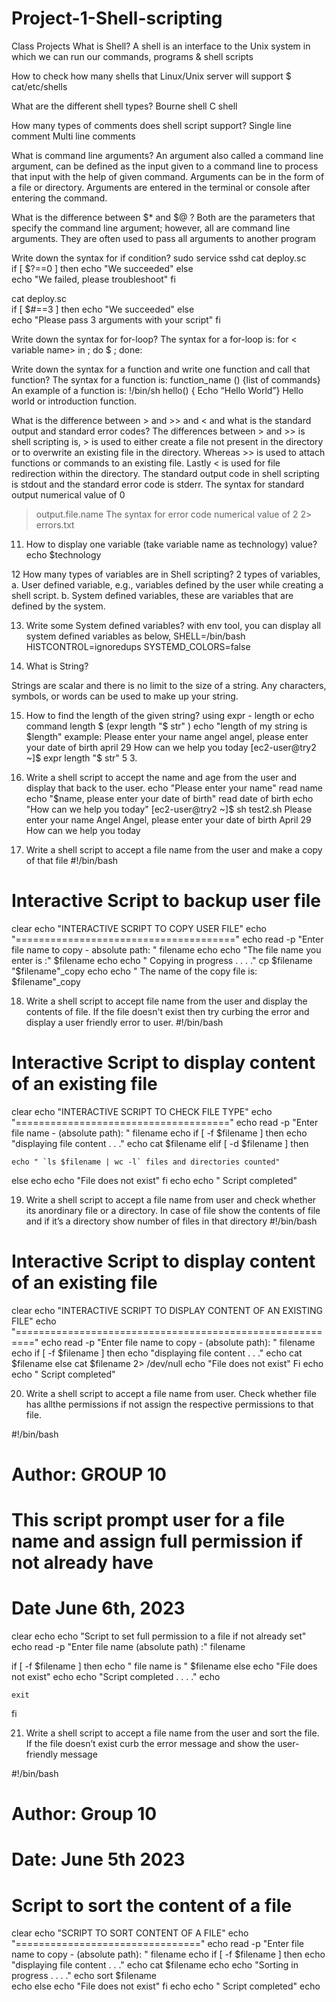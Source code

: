 # Project-1-Shell-scripting
Class Projects
What is Shell?
A shell is an interface to the Unix system in which we can run our commands, programs & shell scripts

How to check how many shells that Linux/Unix server will support
	$ cat/etc/shells

What are the different shell types? 
Bourne shell
C shell

 How many types of comments does shell script support? 
Single line comment
Multi line comments

 What is command line arguments? 
An argument also called a command line argument, can be defined as the input given to a command line to process that input with the help of given command. Arguments can be in the form of a file or directory. 
Arguments are entered in the terminal or console after entering the command.

 What is the difference between $* and $@ ?
Both are the parameters that specify the command line argument; however, all are command line arguments. They are often used to pass all arguments to another program

Write down the syntax for if condition?
sudo service sshd 
cat deploy.sc     
if [ $?==0 ] 
then
echo "We succeeded" 
else  
echo "We failed, please troubleshoot" 
fi  

cat deploy.sc     
if [ $#==3 ] 
then
echo "We succeeded" 
else  
echo "Please pass 3 arguments with your script" 
fi

Write down the syntax for for-loop? 
The syntax for a for-loop is: 
for < variable name> in <directory>; do <command> $ <Variable name>; done:

Write down the syntax for a function and write one function and call that function? 
The syntax for a function is: 
function_name () {list of commands} 
An example of a function is: 
!/bin/sh 
hello() {
 Echo “Hello World”} 
Hello world or introduction function. 

What is the difference between > and >> and < and what is the standard output and standard error codes? 
The differences between > and >> is shell scripting is, > is used to either create a file not present in the directory or to overwrite an existing file in the directory. 
Whereas >> is used to attach functions or commands to an existing file. Lastly < is used for file redirection within the directory. 
The standard output code in shell scripting is stdout and the standard error code is stderr. 
The syntax for standard output numerical value of 0 
> output.file.name 
The syntax for error code numerical value of 2 
2> errors.txt

11. How to display one variable (take variable name as technology) value?
    	echo $technology

12  How many types of variables are in Shell scripting?
   	 2 types of variables,
       a. User defined variable, e.g., variables defined by the user while creating a shell script.
       b. System defined variables, these are variables that are defined by the system.

13. Write some System defined variables?
     with env tool, you can display all system defined variables as below,
       SHELL=/bin/bash
       HISTCONTROL=ignoredups
       SYSTEMD_COLORS=false

14. What is String? 

Strings are scalar and there is no limit to the size of a string. Any characters, symbols, or words can be used to make up your string.

15. How to find the length of the given string? 
using expr - length or echo command length $ (expr length "$ str" ) echo "length of my string is $length" example: Please enter your name angel angel, please enter your date of birth april 29 How can we help you today [ec2-user@try2 ~]$ expr length "$ str" 5 3.

16. Write a shell script to accept the name and age from the user and display that back to the user.
echo "Please enter your name" 
read name 
echo "$name, please enter your date of birth" 
read date of birth echo 
"How can we help you today" 
[ec2-user@try2 ~]$ sh test2.sh 
Please enter your name 
Angel 
Angel, please enter your date of birth 
April 29 
How can we help you today

17. Write a shell script to accept a file name from the user and make a copy of that file
#!/bin/bash

# Interactive Script to backup user file
clear
echo "INTERACTIVE SCRIPT TO COPY USER FILE"
echo "======================================"
echo
read -p "Enter file name to copy - absolute path: " filename
echo
echo "The file name you enter is :" $filename
echo
echo " Copying in progress . . . ."
 cp  $filename "$filename"_copy
echo
 echo " The name of the copy file is: $filename"_copy

18. Write a shell script to accept file name from the user and display the contents of file. If the file doesn't exist then try curbing the error and display a user friendly error to user. 
#!/bin/bash

# Interactive Script to display content of an existing file
clear
echo "INTERACTIVE SCRIPT TO CHECK FILE TYPE"
echo "====================================="
echo
read -p "Enter file name  - (absolute path): " filename
echo
if [ -f $filename ]
then
	echo "displaying file content .  .  ."
	echo
        cat $filename
elif
[ -d $filename ]
then

	echo " `ls $filename | wc -l` files and directories counted"
else
	echo
	echo "File does not exist"
fi
echo
echo " Script completed"

19.  Write a shell script to accept a file name from user and check whether its anordinary file or a directory. In case of file show the contents of file and if it’s a directory show number of files in that directory
#!/bin/bash

# Interactive Script to display content of an existing file
clear
echo "INTERACTIVE SCRIPT TO DISPLAY CONTENT OF AN EXISTING FILE"
echo "========================================================="
echo
read -p "Enter file name to copy - (absolute path): " filename
echo
if [ -f $filename ]
then
	echo "displaying file content .  .  ."
	echo
        cat $filename
else
	cat $filename 2> /dev/null
	echo "File does not exist"
Fi
echo
echo " Script completed"

20. Write a shell script to accept a file name from user. Check whether file has allthe permissions if not assign the respective permissions to that file.
 
#!/bin/bash

# Author: GROUP 10
# This script prompt user for a file name and assign full permission if not already have
#  Date June 6th, 2023

clear
echo
echo "Script to set full permission to a file if not already set"
echo
read -p "Enter file name (absolute path) :" filename

if [ -f $filename ]
then
	echo " file name is " $filename
else
	echo "File does not exist"
	echo
	echo "Script completed . . . ."
        echo 

	exit
fi


21. Write a shell script to accept a file name from the user and sort the file. If the file doesn’t exist curb the error message and show the user-friendly message

#!/bin/bash
# Author: Group 10
# Date: June 5th  2023


# Script to sort the content of a file
clear
echo "SCRIPT TO SORT CONTENT OF A FILE"
echo "================================"
echo
read -p "Enter file name to copy - (absolute path): " filename
echo
if [ -f $filename ]
then
	echo "displaying file content .  .  ."
	echo
        cat $filename
	echo
	echo "Sorting in progress . . . ."
	echo
	sort $filename  
	echo
else
	echo "File does not exist"
fi
echo
echo " Script completed"
echo










